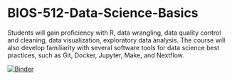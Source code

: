 # BIOS-512-Data-Science-Basics
Students will gain proficiency with R, data wrangling, data quality control and cleaning, data visualization, exploratory data analysis. The course will also develop familiarity with several software tools for data science best practices, such as Git, Docker, Jupyter, Make, and Nextflow.

[![Binder](https://mybinder.org/badge_logo.svg)](https://mybinder.org/v2/gh/zyliaz/BIOS-512-Data-Science-Basics/HEAD)
